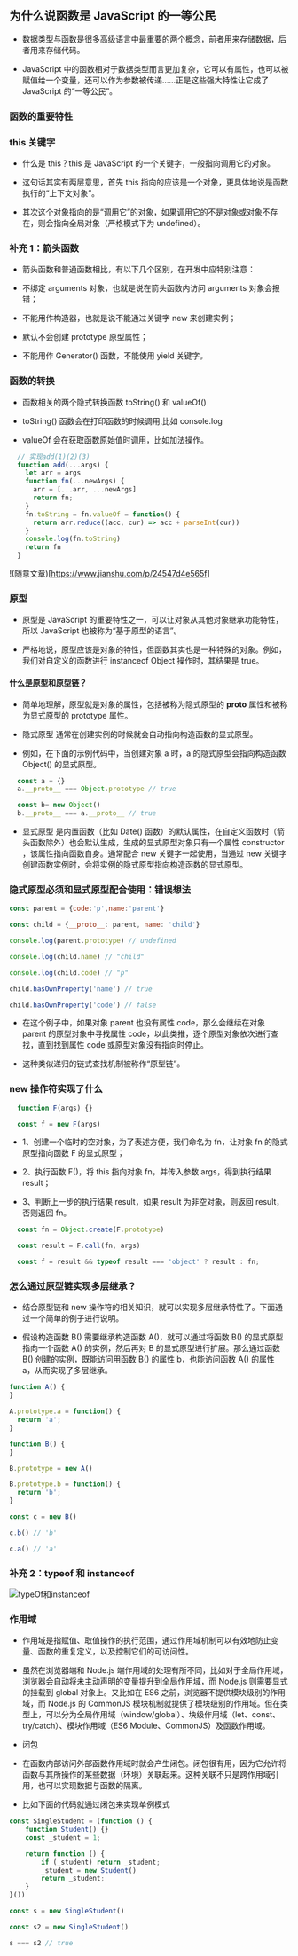 ## 为什么说函数是 JavaScript 的一等公民
- 数据类型与函数是很多高级语言中最重要的两个概念，前者用来存储数据，后者用来存储代码。

- JavaScript 中的函数相对于数据类型而言更加复杂，它可以有属性，也可以被赋值给一个变量，还可以作为参数被传递......正是这些强大特性让它成了 JavaScript 的“一等公民”。

### 函数的重要特性

### this 关键字
- 什么是 this？this 是 JavaScript 的一个关键字，一般指向调用它的对象。

- 这句话其实有两层意思，首先 this 指向的应该是一个对象，更具体地说是函数执行的“上下文对象”。

- 其次这个对象指向的是“调用它”的对象，如果调用它的不是对象或对象不存在，则会指向全局对象（严格模式下为 undefined）。

### 补充 1：箭头函数

- 箭头函数和普通函数相比，有以下几个区别，在开发中应特别注意：

- 不绑定 arguments 对象，也就是说在箭头函数内访问 arguments 对象会报错；

- 不能用作构造器，也就是说不能通过关键字 new 来创建实例；

- 默认不会创建 prototype 原型属性；

- 不能用作 Generator() 函数，不能使用 yield 关键字。

### 函数的转换
- 函数相关的两个隐式转换函数 toString() 和 valueOf()
- toString() 函数会在打印函数的时候调用,比如 console.log

- valueOf 会在获取函数原始值时调用，比如加法操作。
```js
  // 实现add(1)(2)(3)
  function add(...args) {
    let arr = args
    function fn(...newArgs) {
      arr = [...arr, ...newArgs]
      return fn;
    }
    fn.toString = fn.valueOf = function() {
      return arr.reduce((acc, cur) => acc + parseInt(cur))
    }
    console.log(fn.toString)
    return fn
  }
```
!(随意文章)[https://www.jianshu.com/p/24547d4e565f]

### 原型

- 原型是 JavaScript 的重要特性之一，可以让对象从其他对象继承功能特性，所以 JavaScript 也被称为“基于原型的语言”。

- 严格地说，原型应该是对象的特性，但函数其实也是一种特殊的对象。例如，我们对自定义的函数进行 instanceof Object 操作时，其结果是 true。

#### 什么是原型和原型链？

- 简单地理解，原型就是对象的属性，包括被称为隐式原型的 __proto__ 属性和被称为显式原型的 prototype 属性。

- 隐式原型 通常在创建实例的时候就会自动指向构造函数的显式原型。
- 例如，在下面的示例代码中，当创建对象 a 时，a 的隐式原型会指向构造函数 Object() 的显式原型。
```js
  const a = {}
  a.__proto__ === Object.prototype // true

  const b= new Object()
  b.__proto__ === a.__proto__ // true
```

- 显式原型 是内置函数（比如 Date() 函数）的默认属性，在自定义函数时（箭头函数除外）也会默认生成，生成的显式原型对象只有一个属性 constructor ，该属性指向函数自身。通常配合 new 关键字一起使用，当通过 new 关键字创建函数实例时，会将实例的隐式原型指向构造函数的显式原型。

### 隐式原型必须和显式原型配合使用：错误想法
```js
const parent = {code:'p',name:'parent'}

const child = {__proto__: parent, name: 'child'}

console.log(parent.prototype) // undefined

console.log(child.name) // "child"

console.log(child.code) // "p"

child.hasOwnProperty('name') // true

child.hasOwnProperty('code') // false
```

- 在这个例子中，如果对象 parent 也没有属性 code，那么会继续在对象 parent 的原型对象中寻找属性 code，以此类推，逐个原型对象依次进行查找，直到找到属性 code 或原型对象没有指向时停止。

- 这种类似递归的链式查找机制被称作“原型链”。


### new 操作符实现了什么
```js
  function F(args) {}

  const f = new F(args)
```
- 1、创建一个临时的空对象，为了表述方便，我们命名为 fn，让对象 fn 的隐式原型指向函数 F 的显式原型；

- 2、执行函数 F()，将 this 指向对象 fn，并传入参数 args，得到执行结果 result；

- 3、判断上一步的执行结果 result，如果 result 为非空对象，则返回 result，否则返回 fn。

```js
  const fn = Object.create(F.prototype)

  const result = F.call(fn, args)

  const f = result && typeof result === 'object' ? result : fn;
```
### 怎么通过原型链实现多层继承？

- 结合原型链和 new 操作符的相关知识，就可以实现多层继承特性了。下面通过一个简单的例子进行说明。

- 假设构造函数 B() 需要继承构造函数 A()，就可以通过将函数 B() 的显式原型指向一个函数 A() 的实例，然后再对 B 的显式原型进行扩展。那么通过函数 B() 创建的实例，既能访问用函数 B() 的属性 b，也能访问函数 A() 的属性 a，从而实现了多层继承。
```js
function A() {
}

A.prototype.a = function() {
  return 'a';
}

function B() {
}

B.prototype = new A()

B.prototype.b = function() {
  return 'b';
}

const c = new B()

c.b() // 'b'

c.a() // 'a'
```

### 补充 2：typeof 和 instanceof
![typeOf和instanceof](./img/typeOf和instanceof.jpg)

### 作用域

- 作用域是指赋值、取值操作的执行范围，通过作用域机制可以有效地防止变量、函数的重复定义，以及控制它们的可访问性。

- 虽然在浏览器端和 Node.js 端作用域的处理有所不同，比如对于全局作用域，浏览器会自动将未主动声明的变量提升到全局作用域，而 Node.js 则需要显式的挂载到 global 对象上。又比如在 ES6 之前，浏览器不提供模块级别的作用域，而 Node.js 的 CommonJS 模块机制就提供了模块级别的作用域。但在类型上，可以分为全局作用域（window/global）、块级作用域（let、const、try/catch）、模块作用域（ES6 Module、CommonJS）及函数作用域。

- 闭包
- 在函数内部访问外部函数作用域时就会产生闭包。闭包很有用，因为它允许将函数与其所操作的某些数据（环境）关联起来。这种关联不只是跨作用域引用，也可以实现数据与函数的隔离。

- 比如下面的代码就通过闭包来实现单例模式
```js
const SingleStudent = (function () { 
    function Student() {}
    const _student = 1; 

    return function () {
        if (_student) return _student;
        _student = new Student()
        return _student;
    }
}())

const s = new SingleStudent()

const s2 = new SingleStudent()

s === s2 // true
```